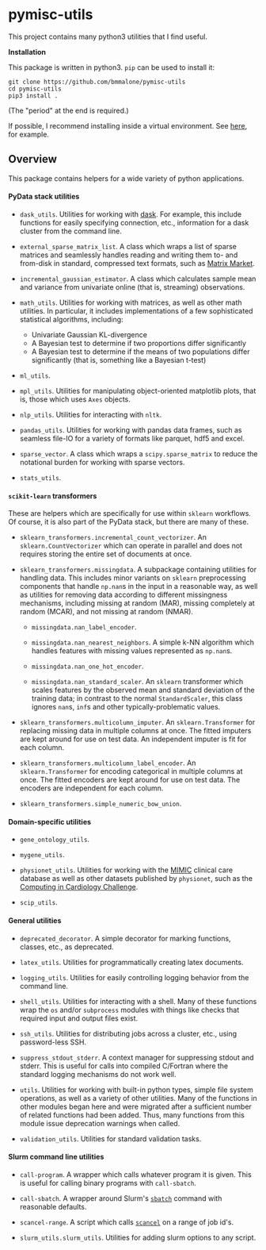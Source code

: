 # pymisc-utils
This project contains many python3 utilities that I find useful.

**Installation**

This package is written in python3. `pip` can be used to install it:

```
git clone https://github.com/bmmalone/pymisc-utils
cd pymisc-utils
pip3 install .
```

(The "period" at the end is required.)

If possible, I recommend installing inside a virtual environment. See 
[here](http://www.simononsoftware.com/virtualenv-tutorial-part-2/>), for example.

## Overview

This package contains helpers for a wide variety of python applications.

#### PyData stack utilities

* `dask_utils`. Utilities for working with [dask](https://dask.pydata.org/en/latest/).
    For example, this include functions for easily specifying connection, etc.,
    information for a dask cluster from the command line.
    
* `external_sparse_matrix_list`. A class which wraps a list of sparse matrices
    and seamlessly handles reading and writing them to- and from-disk in
    standard, compressed text formats, such as [Matrix Market](http://math.nist.gov/MatrixMarket/formats.html).

* `incremental_gaussian_estimator`. A class which calculates sample mean and
    variance from univariate online (that is, streaming) observations.

* `math_utils`. Utilities for working with matrices, as well as other
    math utilities. In particular, it includes implementations of a few
    sophisticated statistical algorithms, including:
    
    * Univariate Gaussian KL-divergence
    * A Bayesian test to determine if two proportions differ significantly
    * A Bayesian test to determine if the means of two populations differ
        significantly (that is, something like a Bayesian t-test)

* `ml_utils`.

* `mpl_utils`. Utilities for manipulating object-oriented matplotlib plots, that
    is, those which uses `Axes` objects.
    
* `nlp_utils`. Utilities for interacting with `nltk`.
    
* `pandas_utils`. Utilities for working with pandas data frames, such as
    seamless file-IO for a variety of formats like parquet, hdf5 and excel.
    
* `sparse_vector`. A class which wraps a `scipy.sparse_matrix` to reduce the
    notational burden for working with sparse vectors.
    
* `stats_utils`.
    
#### `scikit-learn` transformers

These are helpers which are specifically for use within `sklearn` workflows.
Of course, it is also part of the PyData stack, but there are many of these.


* `sklearn_transformers.incremental_count_vectorizer`. An `sklearn.CountVectorizer` which can operate
    in parallel and does not requires storing the entire set of documents at
    once.
        
* `sklearn_transformers.missingdata`. A subpackage containing utilities for handling data. This
    includes minor variants on `sklearn` preprocessing components that handle
    `np.nan`s in the input in a reasonable way, as well as utilities for 
    removing data according to different
    missingness mechanisms, including missing at random (MAR), missing
    completely at random (MCAR), and not missing at random (NMAR).
    
    * `missingdata.nan_label_encoder`.
    
    * `missingdata.nan_nearest_neighbors`. A simple k-NN algorithm which handles features with
        missing values represented as `np.nan`s.
        
    * `missingdata.nan_one_hot_encoder`.
    
    * `missingdata.nan_standard_scaler`. An `sklearn` transformer which scales features by the
        observed mean and standard deviation of the training data; in contrast to
        the normal `StandardScaler`, this class ignores `nan`s, `inf`s and other
        typically-problematic values.
        
* `sklearn_transformers.multicolumn_imputer`. An `sklearn.Transformer` for replacing missing data
    in multiple columns at once. The fitted imputers are kept around for use
    on test data. An independent imputer is fit for each column.
    
* `sklearn_transformers.multicolumn_label_encoder`. An `sklearn.Transformer` for encoding categorical
    in multiple columns at once. The fitted encoders are kept around for use
    on test data. The encoders are independent for each column.
    
* `sklearn_transformers.simple_numeric_bow_union`.
    
#### Domain-specific utilities

* `gene_ontology_utils`.

* `mygene_utils`.

* `physionet_utils`. Utilities for working with the [MIMIC](https://mimic.physionet.org/)
    clinical care database as well as other datasets published by `physionet`,
    such as the [Computing in Cardiology Challenge](https://www.physionet.org/challenge/2012/).
    
* `scip_utils`.

#### General utilities
* `deprecated_decorator`. A simple decorator for marking functions, classes,
    etc., as deprecated.

* `latex_utils`. Utilities for programmatically creating latex documents.

* `logging_utils`. Utilities for easily controlling logging behavior from the
    command line.
    
* `shell_utils`. Utilities for interacting with a shell. Many of these functions
    wrap the `os` and/or `subprocess` modules with things like checks that
    required input and output files exist.
    
* `ssh_utils`. Utilities for distributing jobs across a cluster, etc., using
    password-less SSH.
    
* `suppress_stdout_stderr`. A context manager for suppressing stdout and stderr.
    This is useful for calls into compiled C/Fortran where the standard logging
    mechanisms do not work well.

* `utils`. Utilities for working with built-in python types, simple file system
    operations, as well as a variety of other utilities. Many of the functions
    in other modules began here and were migrated after a sufficient number of
    related functions had been added. Thus, many functions from this module
    issue deprecation warnings when called.

* `validation_utils`. Utilities for standard validation tasks.
    
#### Slurm command line utilities

* `call-program`. A wrapper which calls whatever program it is given. This is
    useful for calling binary programs with `call-sbatch`.

* `call-sbatch`. A wrapper around Slurm's [`sbatch`](https://slurm.schedmd.com/sbatch.html)
    command with reasonable defaults.
    
* `scancel-range`. A script which calls [`scancel`](https://slurm.schedmd.com/scancel.html)
    on a range of job id's.
    
* `slurm_utils.slurm_utils`. Utilities for adding slurm options to any script.

